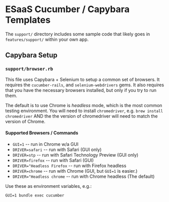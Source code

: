 # ESaaS Cucumber / Capybara Templates

The `support/` directory includes some sample code that likely goes in
`features/support/` within your own app.

## Capybara Setup

### `support/browser.rb`
This file uses Capybara + Selenium to setup a common set of browsers.
It requires the `cucumber-rails`, and `selenium-webdrivers` gems.
It also requires that you have the necessary browsers installed, but only if
you try to run them.

The default is to use Chrome is _headless_ mode, which is the most common testing environment.
You will need to install `chromedriver`, e.g. `brew install chromedriver` AND the
the version of chromedriver will need to match the version of Chrome.

#### Supported Browsers / Commands
* `GUI=1` -- run in Chrome w/a GUI
* `DRIVER=safari` -- run with Safari (GUI only)
* `DRIVER=stp` -- run with Safari Technology Preview (GUI only)
* `DRIVER=firefox` -- run with Safari (GUI)
* `DRIVER="Headless Firefox` -- run with Firefox headless
* `DRIVER=chrome` -- run with Chrome (GUI, but `GUI=1` is easier.)
* `DRIVER="Headless chrome` -- run with Chrome headless (The default)

Use these as environment variables, e.g.:

```
GUI=1 bundle exec cucumber
```
